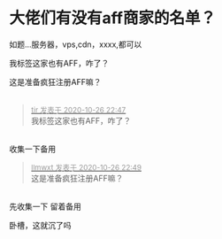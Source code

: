# 大佬们有没有aff商家的名单？


如题...服务器，vps,cdn，xxxx,都可以

我标签这家也有AFF，咋了？

这是准备疯狂注册AFF嘛？<br />
<br />
<img src="static/image/smiley/default/lol.gif" smilieid="12" border="0" alt="" /><img src="static/image/smiley/default/lol.gif" smilieid="12" border="0" alt="" /><img src="static/image/smiley/default/lol.gif" smilieid="12" border="0" alt="" />

<div class="quote"><blockquote><font size="2"><a href="https://www.hostloc.com/forum.php?mod=redirect&amp;goto=findpost&amp;pid=9356554&amp;ptid=758772" target="_blank"><font color="#999999">tir 发表于 2020-10-26 22:47</font></a></font><br />
我标签这家也有AFF，咋了？</blockquote></div><br />
<img src="static/image/smiley/default/lol.gif" smilieid="12" border="0" alt="" />收集一下备用

<div class="quote"><blockquote><font size="2"><a href="https://www.hostloc.com/forum.php?mod=redirect&amp;goto=findpost&amp;pid=9356564&amp;ptid=758772" target="_blank"><font color="#999999">llmwxt 发表于 2020-10-26 22:49</font></a></font><br />
这是准备疯狂注册AFF嘛？</blockquote></div><br />
先收集一下 留着备用<img src="static/image/smiley/yct/005.gif" smilieid="35" border="0" alt="" />

卧槽，这就沉了吗
